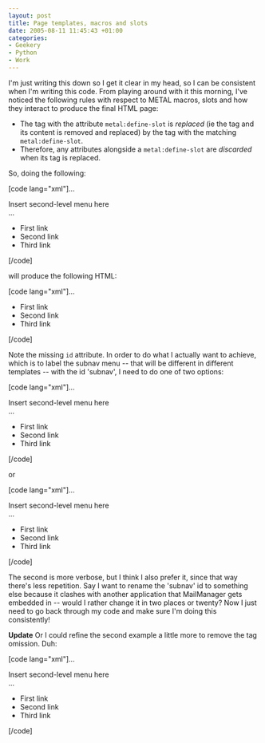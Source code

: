 ```yaml
---
layout: post
title: Page templates, macros and slots
date: 2005-08-11 11:45:43 +01:00
categories:
- Geekery
- Python
- Work
---
```

I'm just writing this down so I get it clear in my head, so I can be consistent when I'm writing this code.  From playing around with it this morning, I've noticed the following rules with respect to METAL macros, slots and how they interact to produce the final HTML page:

<ul>
<li>The tag with the attribute <code>metal:define-slot</code> is <em>replaced</em> (ie the tag and its content is removed and replaced) by the tag with the matching <code>metal:define-slot</code>.</li>
<li>Therefore, any attributes alongside a <code>metal:define-slot</code> are <em>discarded</em> when its tag is replaced.</li>
</ul>

So, doing the following:

[code lang="xml"]...
<div id="subnav" metal:define-slot="subnav_menu">
  Insert second-level menu here
</div>
...
<div metal:fill-slot="subnav_menu">
  <ul>
    <li>First link</li>
    <li>Second link</li>
    <li>Third link</li>
  </ul>
</div>[/code]

will produce the following HTML:

[code lang="xml"]...
<div>
  <ul>
    <li>First link</li>
    <li>Second link</li>
    <li>Third link</li>
  </ul>
</div>[/code]

Note the missing <code>id</code> attribute.  In order to do what I actually want to achieve, which is to label the subnav menu -- that will be different in different templates -- with the id 'subnav', I need to do one of two options:

[code lang="xml"]...
<div metal:define-slot="subnav_menu">
  Insert second-level menu here
</div>
...
<div id="subnav" metal:fill-slot="subnav_menu">
  <ul>
    <li>First link</li>
    <li>Second link</li>
    <li>Third link</li>
  </ul>
</div>[/code]

or

[code lang="xml"]...
<div id="subnav">
  <div metal:define-slot="subnav_menu">
    Insert second-level menu here
  </div>
</div>
...
<div metal:fill-slot="subnav_menu" tal:omit-tag="">
  <ul>
    <li>First link</li>
    <li>Second link</li>
    <li>Third link</li>
  </ul>
</div>[/code]

The second is more verbose, but I think I also prefer it, since that way there's less repetition.  Say I want to rename the 'subnav' id to something else because it clashes with another application that MailManager gets embedded in -- would I rather change it in two places or twenty?  Now I just need to go back through my code and make sure I'm doing this consistently!

<strong>Update</strong> Or I could refine the second example a little more to remove the tag omission.  Duh:

[code lang="xml"]...
<div id="subnav">
  <div metal:define-slot="subnav_menu">
    Insert second-level menu here
  </div>
</div>
...
<ul metal:fill-slot="subnav_menu">
  <li>First link</li>
  <li>Second link</li>
  <li>Third link</li>
</ul>[/code]
